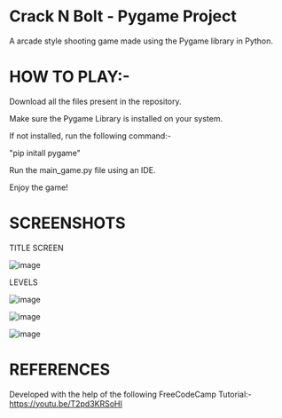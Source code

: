 # Crack N Bolt - Pygame Project
A arcade style shooting game made using the Pygame library in Python.

# HOW TO PLAY:-

Download all the files present in the repository.

Make sure the Pygame Library is installed on your system.

If not installed, run the following command:-

"pip initall pygame"

Run the main_game.py file using an IDE.

Enjoy the game!

# SCREENSHOTS

TITLE SCREEN

![image](https://user-images.githubusercontent.com/81147674/210053668-d805f7e5-af7b-4588-93e7-67b1709645ab.png)

LEVELS

![image](https://user-images.githubusercontent.com/81147674/210053716-3bafc0fa-5c25-4996-8c75-a8f6265714c3.png)

![image](https://user-images.githubusercontent.com/81147674/210053759-e15013e6-29d1-4652-b695-7dc95e139fa6.png)

![image](https://user-images.githubusercontent.com/81147674/210053786-7fba3547-ea2b-4cd1-b3b0-0cd798b763ff.png)

# REFERENCES

Developed with the help of the following FreeCodeCamp Tutorial:-
https://youtu.be/T2pd3KRSoHI
